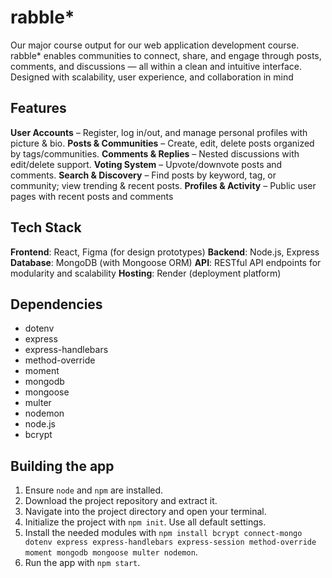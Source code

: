 # rabble*
Our major course output for our web application development course. rabble* enables communities to connect, share, and engage through posts, comments, and discussions — all within a clean and intuitive interface. Designed with scalability, user experience, and collaboration in mind

## Features
**User Accounts** – Register, log in/out, and manage personal profiles with picture & bio.
**Posts & Communities** – Create, edit, delete posts organized by tags/communities.
**Comments & Replies** – Nested discussions with edit/delete support.
**Voting System** – Upvote/downvote posts and comments.
**Search & Discovery** – Find posts by keyword, tag, or community; view trending & recent posts.
**Profiles & Activity** – Public user pages with recent posts and comments

## Tech Stack
**Frontend**: React, Figma (for design prototypes)
**Backend**: Node.js, Express
**Database**: MongoDB (with Mongoose ORM)
**API**: RESTful API endpoints for modularity and scalability
**Hosting**: Render (deployment platform)

## Dependencies
- dotenv
- express
- express-handlebars
- method-override
- moment
- mongodb
- mongoose
- multer
- nodemon
- node.js
- bcrypt

## Building the app
1. Ensure `node` and `npm` are installed.
2. Download the project repository and extract it.
3. Navigate into the project directory and open your terminal.
4. Initialize the project with `npm init`. Use all default settings.
5. Install the needed modules with `npm install bcrypt connect-mongo dotenv express express-handlebars express-session method-override moment mongodb mongoose multer nodemon`.
6. Run the app with `npm start`.
